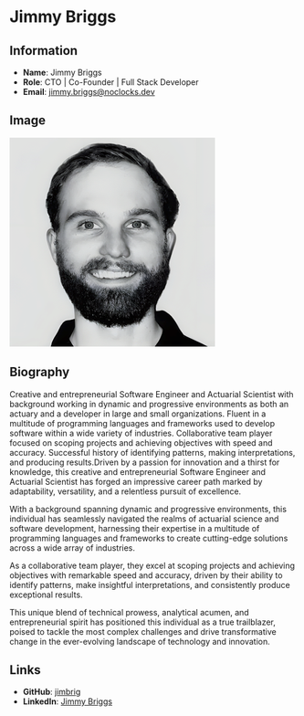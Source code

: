 # Jimmy Briggs

## Information

- **Name**: Jimmy Briggs
- **Role**: CTO | Co-Founder | Full Stack Developer
- **Email**: jimmy.briggs@noclocks.dev

## Image

![Jimmy Briggs](../../assets/images/team/jimmy-briggs.png)

## Biography

Creative and entrepreneurial Software Engineer and Actuarial Scientist with background working in dynamic and progressive environments as both an actuary and a developer in large and small organizations.
Fluent in a multitude of programming languages and frameworks used to develop software within a wide variety of industries.
Collaborative team player focused on scoping projects and achieving objectives with speed and accuracy.
Successful history of identifying patterns, making interpretations, and producing results.Driven by a passion for innovation and a thirst for knowledge, this creative and entrepreneurial Software Engineer and Actuarial Scientist has forged an impressive career path marked by adaptability, versatility, and a relentless pursuit of excellence.

With a background spanning dynamic and progressive environments, this individual has seamlessly navigated the realms of actuarial science and software development, harnessing their expertise in a multitude of programming languages and frameworks to create cutting-edge solutions across a wide array of industries.

As a collaborative team player, they excel at scoping projects and achieving objectives with remarkable speed and accuracy, driven by their ability to identify patterns, make insightful interpretations, and consistently produce exceptional results.

This unique blend of technical prowess, analytical acumen, and entrepreneurial spirit has positioned this individual as a true trailblazer, poised to tackle the most complex challenges and drive transformative change in the ever-evolving landscape of technology and innovation.

## Links

- **GitHub**: [jimbrig](https://github.com/jimbrig)
- **LinkedIn**: [Jimmy Briggs](https://www.linkedin.com/in/jimbrig)
